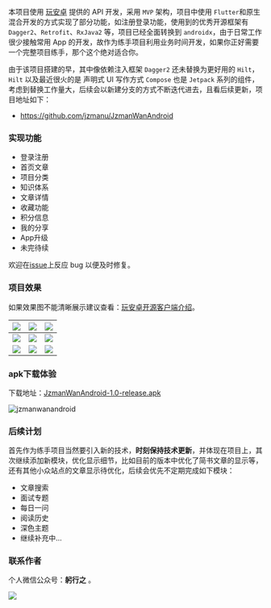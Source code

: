 本项目使用 [玩安卓](https://www.wanandroid.com/) 提供的 API 开发，采用 `MVP` 架构，项目中使用 `Flutter`和原生混合开发的方式实现了部分功能，如注册登录功能，使用到的优秀开源框架有 `Dagger2`、`Retrofit`、`RxJava2` 等，项目已经全面转换到 `androidx`，由于日常工作很少接触常用 App 的开发，故作为练手项目利用业务时间开发，如果你正好需要一个完整项目练手，那个这个绝对适合你。

由于该项目搭建的早，其中像依赖注入框架 `Dagger2` 还未替换为更好用的 `Hilt`，`Hilt` 以及最近很火的是 声明式 UI 写作方式 `Compose` 也是 `Jetpack` 系列的组件，考虑到替换工作量大，后续会以新建分支的方式不断迭代进去，且看后续更新，项目地址如下：

- https://github.com/jzmanu/JzmanWanAndroid


### 实现功能

- 登录注册
- 首页文章
- 项目分类
- 知识体系
- 文章详情
- 收藏功能
- 积分信息
- 我的分享
- App升级
- 未完待续

欢迎在[issue](https://github.com/jzmanu/JzmanWanAndroid/issues)上反应 bug 以便及时修复。

### 项目效果 

如果效果图不能清晰展示建议查看：[玩安卓开源客户端介绍](https://www.yuque.com/docs/share/9bbf8265-56a3-42a2-81cd-c470beb0de8c?#)。

| ![](https://cdn.nlark.com/yuque/0/2021/gif/644330/1615735084709-e9a6f8b1-dd5f-45e3-a0fe-bf2115e04c01.gif) | ![](https://cdn.nlark.com/yuque/0/2021/gif/644330/1615735087134-53209091-f823-4e15-9a53-c6fa7d32dbcf.gif) | ![](https://cdn.nlark.com/yuque/0/2021/gif/644330/1615735065536-b09fb3b7-c018-4456-b83b-472761390494.gif) |
| ------------------------------------------------------------ | ------------------------------------------------------------ | ------------------------------------------------------------ |
| ![](https://cdn.nlark.com/yuque/0/2021/gif/644330/1615735075666-69b6ba3b-b6d2-4cc1-b651-14080f5cd3cf.gif) | ![](https://cdn.nlark.com/yuque/0/2021/gif/644330/1615735089875-04bfe6bf-41a7-4562-9637-4aada7288c79.gif) | ![](https://cdn.nlark.com/yuque/0/2021/gif/644330/1615735082254-331a0765-3fc9-4ad2-9aa0-f1800984e1ce.gif) |
| ![](https://cdn.nlark.com/yuque/0/2021/gif/644330/1615735071598-9378a1fe-e660-4686-b509-20a3aa236877.gif) | ![](https://cdn.nlark.com/yuque/0/2021/gif/644330/1615735080167-b47770fe-2c43-4cab-83ce-c55185295dde.gif) | ![](https://cdn.nlark.com/yuque/0/2021/gif/644330/1615735096755-7f28f940-e6d7-4d55-ac17-3475178311b7.gif) |


### apk下载体验

下载地址：[JzmanWanAndroid-1.0-release.apk](https://github.com/jzmanu/JzmanWanAndroid/releases/download/v1.0/JzmanWanAndroid-v1.0-release.apk)

![jzmanwanandroid](https://p9-juejin.byteimg.com/tos-cn-i-k3u1fbpfcp/00fcae9d8d2749dda60eaf379a5a2975~tplv-k3u1fbpfcp-watermark.image)


### 后续计划

首先作为练手项目当然要引入新的技术，**时刻保持技术更新**，并体现在项目上，其次继续添加新模块，优化显示细节，比如目前的版本中优化了简书文章的显示等，还有其他小众站点的文章显示待优化，后续会优先不定期完成如下模块：

- 文章搜索
- 面试专题
- 每日一问
- 阅读历史
- 深色主题
- 继续补充中...


### 联系作者

个人微信公众号：**躬行之** 。

![](https://img-blog.csdnimg.cn/img_convert/330428d616042c434da017550213df07.png)
